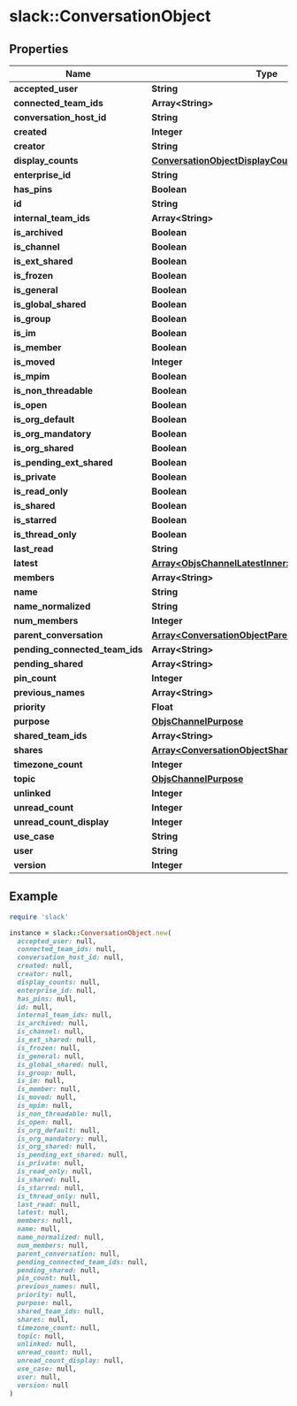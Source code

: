 # slack::ConversationObject

## Properties

| Name | Type | Description | Notes |
| ---- | ---- | ----------- | ----- |
| **accepted_user** | **String** |  | [optional] |
| **connected_team_ids** | **Array&lt;String&gt;** |  | [optional] |
| **conversation_host_id** | **String** |  | [optional] |
| **created** | **Integer** |  |  |
| **creator** | **String** |  |  |
| **display_counts** | [**ConversationObjectDisplayCounts**](ConversationObjectDisplayCounts.md) |  | [optional] |
| **enterprise_id** | **String** |  | [optional] |
| **has_pins** | **Boolean** |  | [optional] |
| **id** | **String** |  |  |
| **internal_team_ids** | **Array&lt;String&gt;** |  | [optional] |
| **is_archived** | **Boolean** |  |  |
| **is_channel** | **Boolean** |  |  |
| **is_ext_shared** | **Boolean** |  | [optional] |
| **is_frozen** | **Boolean** |  | [optional] |
| **is_general** | **Boolean** |  |  |
| **is_global_shared** | **Boolean** |  | [optional] |
| **is_group** | **Boolean** |  |  |
| **is_im** | **Boolean** |  |  |
| **is_member** | **Boolean** |  | [optional] |
| **is_moved** | **Integer** |  | [optional] |
| **is_mpim** | **Boolean** |  |  |
| **is_non_threadable** | **Boolean** |  | [optional] |
| **is_open** | **Boolean** |  | [optional] |
| **is_org_default** | **Boolean** |  | [optional] |
| **is_org_mandatory** | **Boolean** |  | [optional] |
| **is_org_shared** | **Boolean** |  |  |
| **is_pending_ext_shared** | **Boolean** |  | [optional] |
| **is_private** | **Boolean** |  |  |
| **is_read_only** | **Boolean** |  | [optional] |
| **is_shared** | **Boolean** |  |  |
| **is_starred** | **Boolean** |  | [optional] |
| **is_thread_only** | **Boolean** |  | [optional] |
| **last_read** | **String** |  | [optional] |
| **latest** | [**Array&lt;ObjsChannelLatestInner&gt;**](ObjsChannelLatestInner.md) |  | [optional] |
| **members** | **Array&lt;String&gt;** |  | [optional] |
| **name** | **String** |  |  |
| **name_normalized** | **String** |  |  |
| **num_members** | **Integer** |  | [optional] |
| **parent_conversation** | [**Array&lt;ConversationObjectParentConversationInner&gt;**](ConversationObjectParentConversationInner.md) |  | [optional] |
| **pending_connected_team_ids** | **Array&lt;String&gt;** |  | [optional] |
| **pending_shared** | **Array&lt;String&gt;** |  | [optional] |
| **pin_count** | **Integer** |  | [optional] |
| **previous_names** | **Array&lt;String&gt;** |  | [optional] |
| **priority** | **Float** |  | [optional] |
| **purpose** | [**ObjsChannelPurpose**](ObjsChannelPurpose.md) |  |  |
| **shared_team_ids** | **Array&lt;String&gt;** |  | [optional] |
| **shares** | [**Array&lt;ConversationObjectSharesInner&gt;**](ConversationObjectSharesInner.md) |  | [optional] |
| **timezone_count** | **Integer** |  | [optional] |
| **topic** | [**ObjsChannelPurpose**](ObjsChannelPurpose.md) |  |  |
| **unlinked** | **Integer** |  | [optional] |
| **unread_count** | **Integer** |  | [optional] |
| **unread_count_display** | **Integer** |  | [optional] |
| **use_case** | **String** |  | [optional] |
| **user** | **String** |  | [optional] |
| **version** | **Integer** |  | [optional] |

## Example

```ruby
require 'slack'

instance = slack::ConversationObject.new(
  accepted_user: null,
  connected_team_ids: null,
  conversation_host_id: null,
  created: null,
  creator: null,
  display_counts: null,
  enterprise_id: null,
  has_pins: null,
  id: null,
  internal_team_ids: null,
  is_archived: null,
  is_channel: null,
  is_ext_shared: null,
  is_frozen: null,
  is_general: null,
  is_global_shared: null,
  is_group: null,
  is_im: null,
  is_member: null,
  is_moved: null,
  is_mpim: null,
  is_non_threadable: null,
  is_open: null,
  is_org_default: null,
  is_org_mandatory: null,
  is_org_shared: null,
  is_pending_ext_shared: null,
  is_private: null,
  is_read_only: null,
  is_shared: null,
  is_starred: null,
  is_thread_only: null,
  last_read: null,
  latest: null,
  members: null,
  name: null,
  name_normalized: null,
  num_members: null,
  parent_conversation: null,
  pending_connected_team_ids: null,
  pending_shared: null,
  pin_count: null,
  previous_names: null,
  priority: null,
  purpose: null,
  shared_team_ids: null,
  shares: null,
  timezone_count: null,
  topic: null,
  unlinked: null,
  unread_count: null,
  unread_count_display: null,
  use_case: null,
  user: null,
  version: null
)
```

